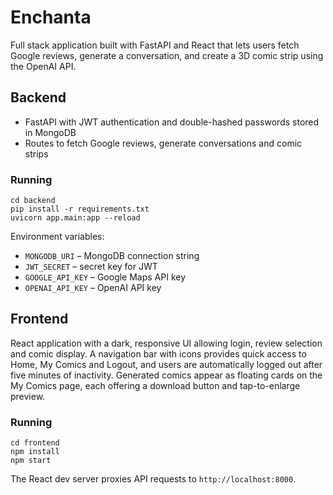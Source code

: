 # Enchanta

Full stack application built with FastAPI and React that lets users fetch Google reviews, generate a conversation, and create a 3D comic strip using the OpenAI API.

## Backend
- FastAPI with JWT authentication and double-hashed passwords stored in MongoDB
- Routes to fetch Google reviews, generate conversations and comic strips

### Running
```
cd backend
pip install -r requirements.txt
uvicorn app.main:app --reload
```

Environment variables:
- `MONGODB_URI` – MongoDB connection string
- `JWT_SECRET` – secret key for JWT
- `GOOGLE_API_KEY` – Google Maps API key
- `OPENAI_API_KEY` – OpenAI API key


## Frontend
React application with a dark, responsive UI allowing login, review selection and comic display. A navigation bar with
icons provides quick access to Home, My Comics and Logout, and users are automatically logged out after five minutes of inactivity.
Generated comics appear as floating cards on the My Comics page, each offering a download button and tap-to-enlarge preview.

### Running
```
cd frontend
npm install
npm start
```
The React dev server proxies API requests to `http://localhost:8000`.
